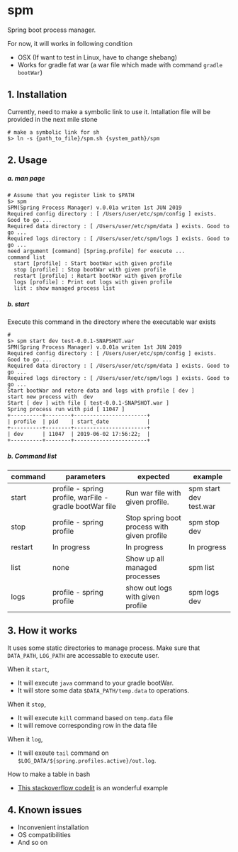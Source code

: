 # spm
Spring boot process manager.

For now, it will works in following condition
- OSX (If want to test in Linux, have to change shebang)
- Works for gradle fat war (a war file which made with command `gradle bootWar`)

## 1. Installation

Currently, need to make a symbolic link to use it. Intallation file will be provided in the next mile stone

```
# make a symbolic link for sh 
$> ln -s {path_to_file}/spm.sh {system_path}/spm
```

## 2. Usage

##### a. man page

```
# Assume that you register link to $PATH
$> spm
SPM(Spring Process Manager) v.0.01a writen 1st JUN 2019
Required config directory : [ /Users/user/etc/spm/config ] exists. Good to go ...
Required data directory : [ /Users/user/etc/spm/data ] exists. Good to go ...
Required logs directory : [ /Users/user/etc/spm/logs ] exists. Good to go ...
need argument [command] [Spring.profile] for execute ...
command list
  start	[profile] : Start bootWar with given profile
  stop [profile] : Stop bootWar with given profile
  restart [profile] : Retart bootWar with given profile
  logs [profile] : Print out logs with given profile
  list : show managed process list
```

##### b. start 

Execute this command in the directory where the executable war exists

```
# 
$> spm start dev test-0.0.1-SNAPSHOT.war 
SPM(Spring Process Manager) v.0.01a writen 1st JUN 2019
Required config directory : [ /Users/user/etc/spm/config ] exists. Good to go ...
Required data directory : [ /Users/user/etc/spm/data ] exists. Good to go ...
Required logs directory : [ /Users/user/etc/spm/logs ] exists. Good to go ...
Start bootWar and retore data and logs with profile [ dev ]
start new process with  dev
Start [ dev ] with file [ test-0.0.1-SNAPSHOT.war ]
Spring process run with pid [ 11047 ]
+----------+--------+-----------------------+
| profile  | pid    | start_date            |
+----------+--------+-----------------------+
| dev      | 11047  | 2019-06-02 17:56:22;  |
+----------+--------+-----------------------+
```

##### b. Command list

| command | parameters | expected | example |
|-------------|------------|---------|--------|
|start| profile - spring profile, warFile - gradle bootWar file | Run war file with given profile. | spm start dev test.war |
|stop| profile - spring profile | Stop spring boot process with given profile | spm stop dev |
|restart| In progress | In progress | In progress |
|list| none | Show up all managed processes | spm list |
|logs| profile - spring profile | show out logs with given profile | spm logs dev | 

## 3. How it works

It uses some static directories to manage process. Make sure that `DATA_PATH`, `LOG_PATH` are accessable to execute user.

When it `start`, 
- It will execute `java` command to your gradle bootWar.
- It will store some data `$DATA_PATH/temp.data` to operations.

When it `stop`,
- It will execute `kill` command based on `temp.data` file
- It will remove corresponding row in the data file

When it `log`,
- It will exeute `tail` command on `$LOG_DATA/${spring.profiles.active}/out.log`.

How to make a table in bash
- [This stackoverflow codelit](https://stackoverflow.com/questions/12768907/how-to-align-the-columns-of-tables-in-bash) is an wonderful example

## 4. Known issues

- Inconvenient installation
- OS compatibilities
- And so on 

